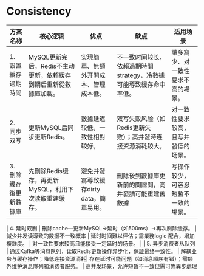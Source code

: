 # Consistency

| **方案名称**         | **核心逻辑**                                   | **优点**                     | **缺点**                       | **适用场景**                     |
|---------------------|-----------------------------------------------|-----------------------------|-------------------------------|---------------------------------|
| 1. 設置緩存過期時間 | MySQL更新完后，Redis不主动更新，依賴緩存到期后重新從數據庫加載。 | 实現簡單、無額外开開成本、管理成本低。 | 不一致时间较长，依賴過期時間strategy，冷數據可能導致緩存命中率低。 | 讀多寫少、对一致性要求不高的場景。 |
| 2. 同步双写         | 更新MySQL后同步更新Redis。                     | 數據延迟较低，一致性相對较好。   | 双写失败风险（如Redis更新失败）；高井發時连接资源消耗较大。 | 对一致性要求较高，且写并發低的场景。 |
| 3. 刪除缓存後更新數據庫 | 先刪除Redis缓存，再更新MySQL，利用下次读取重建缓存。 | 避免并發寫導致緩存dirty data，簡單易用。 | 刪除後到數據庫更新前的間隙間，高并發讀可能重建舊數據 | 写操作较少，可容忍短暫不一致的場景。 |

| 4. 延时双刷         | 刪除cache—更新MySQL→延时（如500ms）→再次刷除缓存。 | 減少井发读導致的数据不一致概率 | 延时时间難以评估；需業務logic 配合，增加複雜度。 | 对一致性要求较高且能接受一定延时的场景。 |
| 5. 异步消费者从队列   | 通过Kafka等消息队列，读取Redis更新操作异步化，保証最终一致性。 | 解耦业务与缓存操作；降低连接资源消耗| 存在延时可能问题（如消息順序有错）；需额外维护消息隊列和消费者服务。 | 高井发场景，允许短暫不一致但需可靠異步處理